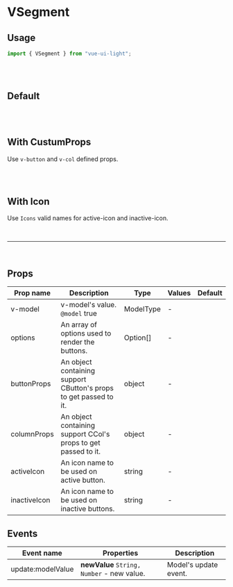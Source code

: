 # VSegment

## Usage

```js
import { VSegment } from "vue-ui-light";
```

<br/>
<br/>

## Default

<example>
<template v-slot:preview>
<div class="flex justify-around space-x-1">
	<v-segment
			model-value="1"
			:options="[{
					label: 'Button 1',
					value: '1',
				},
				{
					label: 'Button 2',
					value: '2',
				}]"
	/>
</div>
</template>
<template v-slot:source>

```html
<v-segment v-model="model" :options="options" />
```

```js
	model: '1',
	options: [
		{
			label: 'Button 1',
			value: '1',
		},
		{
			label: 'Button 2',
			value: '2',
		}
	],
```

</template>
</example>

<br/>
<br/>

## With CustumProps

Use `v-button` and `v-col` defined props.

<example>
<template v-slot:preview>
<div class="flex justify-around space-x-1">
	<v-segment
			model-value="1"
			:options="[{
					label: 'Button 1',
					value: '1',
				},
				{
					label: 'Button 2',
					value: '2',
				}]"
			:button-props="{block: true}"
			:column-props="{xs: 'auto'}"
	/>
</div>
</template>
<template v-slot:source>

```html
<v-segment
  v-model="model"
  :options="options"
  :button-props="{block: true}"
  :column-props="{xs: 'auto'}"
/>
```

```js
	model: '1',
	options: [
		{
			label: 'Button 1',
			value: '1',
		},
		{
			label: 'Button 2',
			value: '2',
		}
	],
```

</template>
</example>
<br/>
<br/>

## With Icon

Use `Icons` valid names for active-icon and inactive-icon.

<example>
<template v-slot:preview>
<div class="flex justify-around space-x-1">
	<v-segment
			model-value="1"
			:options="[{
					label: 'Button 1',
					value: '1',
				},
				{
					label: 'Button 2',
					value: '2',
				}]"
			active-icon="chubby-plus"
			inactive-icon="chubby-minus"
	/>
</div>
</template>
<template v-slot:source>

```html
<v-segment
  v-model="model"
  :options="options"
  active-icon="chubby-plus"
  inactive-icon="chubby-minus"
/>
```

```js
	model: '1',
	options: [
		{
			label: 'Button 1',
			value: '1',
		},
		{
			label: 'Button 2',
			value: '2',
		}
	],
```

</template>
</example>

<br/>
<hr/>
<br/>

## Props

| Prop name    | Description                                                       | Type      | Values | Default |
| ------------ | ----------------------------------------------------------------- | --------- | ------ | ------- |
| v-model      | v-model's value.<br/>`@model` true                                | ModelType | -      |         |
| options      | An array of options used to render the buttons.                   | Option[]  | -      |         |
| buttonProps  | An object containing support CButton's props to get passed to it. | object    | -      |         |
| columnProps  | An object containing support CCol's props to get passed to it.    | object    | -      |         |
| activeIcon   | An icon name to be used on active button.                         | string    | -      |         |
| inactiveIcon | An icon name to be used on inactive buttons.                      | string    | -      |         |

## Events

| Event name        | Properties                                 | Description           |
| ----------------- | ------------------------------------------ | --------------------- |
| update:modelValue | **newValue** `String, Number` - new value. | Model's update event. |
